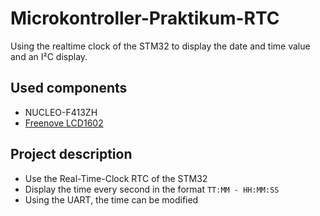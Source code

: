 # Microkontroller-Praktikum-RTC
Using the realtime clock of the STM32 to display the date and time value and an I²C display.

## Used components
- NUCLEO-F413ZH
- [Freenove LCD1602](https://freenove.com/fnk0079/)  

## Project description
- Use the Real-Time-Clock RTC of the STM32  
- Display the time every second in the format `TT:MM - HH:MM:SS`  
- Using the UART, the time can be modified  